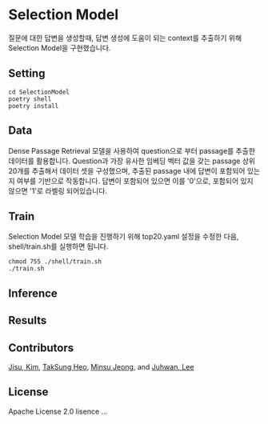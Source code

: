 # Selection Model
질문에 대한 답변을 생성할때, 답변 생성에 도움이 되는 context를 추출하기 위해 Selection Model을 구현했습니다.  

## Setting
```
cd SelectionModel
poetry shell
poetry install
```

## Data
Dense Passage Retrieval 모델을 사용하여 question으로 부터 passage를 추출한 데이터를 활용합니다. Question과 가장 유사한 임베딩 벡터 값을 갖는 passage 상위 20개를 추출해서 데이터 셋을 구성했으며, 추출된 passage 내에 답변이 포함되어 있는지 여부를 기반으로 작동합니다. 답변이 포함되어 있으면 이를 '0'으로, 포함되어 있지 않으면 '1'로 라벨링 되어있습니다.

## Train
Selection Model 모델 학습을 진행하기 위해 top20.yaml 설정을 수정한 다음, shell/train.sh를 실행하면 됩니다.
```
chmod 755 ./shell/train.sh
./train.sh
```

## Inference


## Results


## Contributors
[Jisu, Kim](https://github.com/merry555), [TakSung Heo](https://github.com/HeoTaksung), [Minsu Jeong](https://github.com/skaeads12), and [Juhwan, Lee](https://github.com/juhwanlee-diquest)


## License
Apache License 2.0 lisence
...
